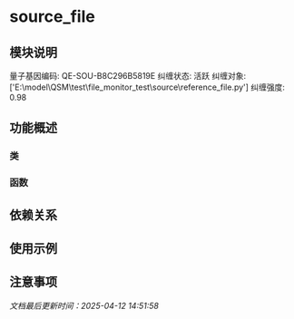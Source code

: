 # source_file

## 模块说明
量子基因编码: QE-SOU-B8C296B5819E
纠缠状态: 活跃
纠缠对象: ['E:\\model\\QSM\\test\\file_monitor_test\\source\\reference_file.py']
纠缠强度: 0.98

## 功能概述

### 类


### 函数


## 依赖关系

## 使用示例

## 注意事项

*文档最后更新时间：2025-04-12 14:51:58*